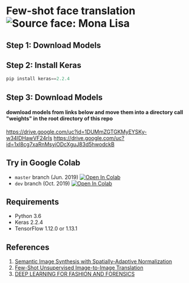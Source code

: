 # Few-shot face translation ![Source face: Mona Lisa](https://github.com/shaoanlu/fewshot-face-translation-GAN/raw/master/images/translation_results/MonaLisa_translation.gif)


## Step 1: Download Models

## Step 2: Install Keras

```py
pip install keras==2.2.4
```

## Step 3: Download Models
#### download models from links below and move them into a directory call "weights" in the root directory of this repo

https://drive.google.com/uc?id=1DUMmZGTGKMyEYSKy-w34IDHawVF24rIs
https://drive.google.com/uc?id=1xl8cg7xaRnMsyiODcXguJ83d5hwodckB




## Try in Google Colab 
 - `master` branch (Jun. 2019)  [![Open In Colab](https://colab.research.google.com/assets/colab-badge.svg)](https://colab.research.google.com/github/shaoanlu/fewshot-face-translation-GAN/blob/master/colab_demo.ipynb)
 - `dev` branch (Oct. 2019) [![Open In Colab](https://colab.research.google.com/assets/colab-badge.svg)](https://colab.research.google.com/github/shaoanlu/fewshot-face-translation-GAN/blob/dev/colab_demo.ipynb)



## Requirements
  - Python 3.6
  - Keras 2.2.4
  - TensorFlow 1.12.0 or 1.13.1

## References
1. [Semantic Image Synthesis with Spatially-Adaptive Normalization](https://arxiv.org/abs/1903.07291)
2. [Few-Shot Unsupervised Image-to-Image Translation](https://arxiv.org/abs/1905.01723)
3. [DEEP LEARNING FOR FASHION AND FORENSICS](https://drum.lib.umd.edu/handle/1903/21337)

